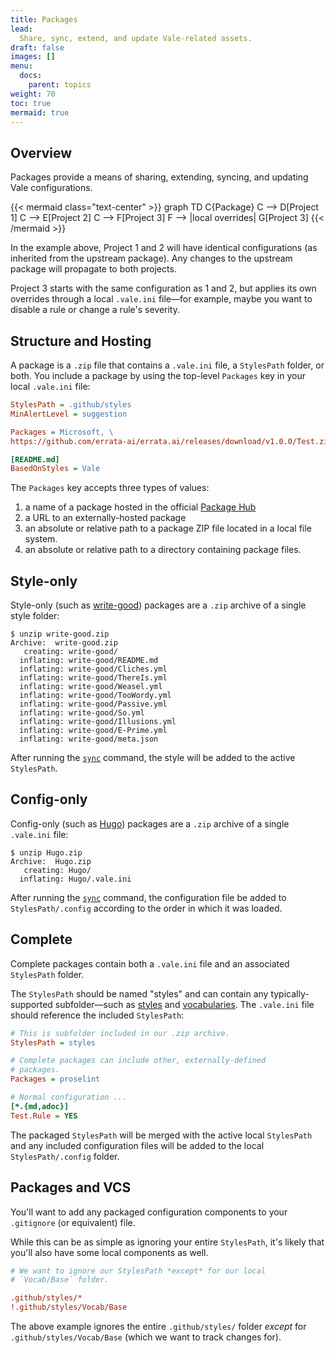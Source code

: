 ```yaml
---
title: Packages
lead:
  Share, sync, extend, and update Vale-related assets.
draft: false
images: []
menu:
  docs:
    parent: topics
weight: 70
toc: true
mermaid: true
---
```


## Overview

Packages provide a means of sharing, extending, syncing, and updating Vale configurations.

{{< mermaid class="text-center" >}}
graph TD
    C{Package}
    C --> D[Project 1]
    C --> E[Project 2]
    C --> F[Project 3]
    F --> |local overrides| G[Project 3]
{{< /mermaid >}}

In the example above, Project 1 and 2 will have identical configurations (as inherited from the upstream package). Any changes to the upstream package will propagate to both projects.

Project 3 starts with the same configuration as 1 and 2, but applies its own
overrides through a local `.vale.ini` file&mdash;for example, maybe you want to
disable a rule or change a rule's severity.

## Structure and Hosting

A package is a `.zip` file that contains a `.vale.ini` file, a `StylesPath`
folder, or both. You include a package by using the top-level `Packages` key
in your local `.vale.ini` file:

```ini
StylesPath = .github/styles
MinAlertLevel = suggestion

Packages = Microsoft, \
https://github.com/errata-ai/errata.ai/releases/download/v1.0.0/Test.zip

[README.md]
BasedOnStyles = Vale
```

The `Packages` key accepts three types of values:
  1. a name of a package hosted
in the official [Package Hub](/hub/)
  2. a URL to an externally-hosted
package
  3. an absolute or relative path to a package ZIP file located in a local file system.
  4. an absolute or relative path to a directory containing package files.

## Style-only

Style-only (such as [write-good][1]) packages are a  `.zip` archive of a single
style folder:

```console
$ unzip write-good.zip
Archive:  write-good.zip
   creating: write-good/
  inflating: write-good/README.md
  inflating: write-good/Cliches.yml
  inflating: write-good/ThereIs.yml
  inflating: write-good/Weasel.yml
  inflating: write-good/TooWordy.yml
  inflating: write-good/Passive.yml
  inflating: write-good/So.yml
  inflating: write-good/Illusions.yml
  inflating: write-good/E-Prime.yml
  inflating: write-good/meta.json
```

After running the [`sync`](/manual/sync) command, the style will be added to
the active `StylesPath`.

## Config-only

Config-only (such as [Hugo][2]) packages are a  `.zip` archive of a single
`.vale.ini` file:

```console
$ unzip Hugo.zip
Archive:  Hugo.zip
   creating: Hugo/
  inflating: Hugo/.vale.ini
```

After running the [`sync`](/manual/sync) command, the configuration file be
added to `StylesPath/.config` according to the order in which it was loaded.

## Complete

Complete packages contain both a `.vale.ini` file and an associated
`StylesPath` folder.

The `StylesPath` should be named "styles" and can contain any
typically-supported subfolder&mdash;such as [styles](/docs/topics/styles) and
[vocabularies](/docs/topics/vocab). The `.vale.ini` file should reference the
included `StylesPath`:

```ini
# This is subfolder included in our .zip archive.
StylesPath = styles

# Complete packages can include other, externally-defined
# packages.
Packages = proselint

# Normal configuration ...
[*.{md,adoc}]
Test.Rule = YES
```

The packaged `StylesPath` will be merged with the active local `StylesPath`
and any included configuration files will be added to the local
`StylesPath/.config` folder.

## Packages and VCS

You'll want to add any packaged configuration components to your `.gitignore`
(or equivalent) file.

While this can be as simple as ignoring your entire `StylesPath`, it's likely
that you'll also have some local components  as well.

```ini
# We want to ignore our StylesPath *except* for our local
# `Vocab/Base` folder.

.github/styles/*
!.github/styles/Vocab/Base
```

The above example ignores the entire `.github/styles/` folder *except* for
`.github/styles/Vocab/Base` (which we want to track changes for).

[1]: /hub/write-good/
[2]: /hub/hugo/
